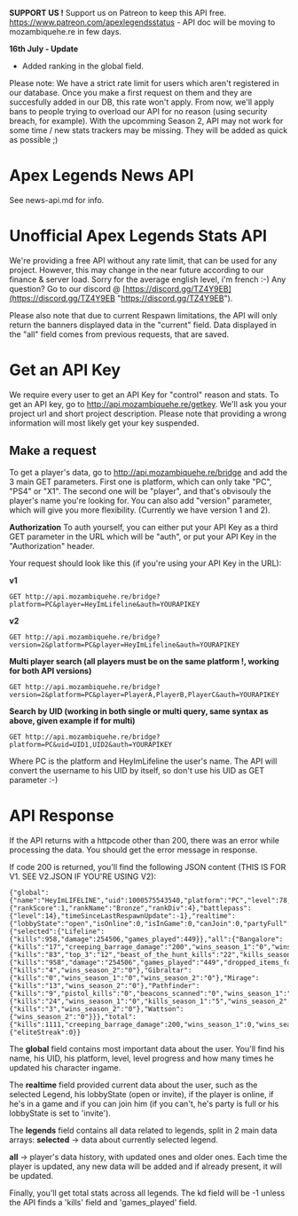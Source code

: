**SUPPORT US !** Support us on Patreon to keep this API free. https://www.patreon.com/apexlegendsstatus - API doc will be moving to mozambiquehe.re in few days.

**16th July - Update**
+ Added ranking in the global field.

Please note: We have a strict rate limit for users which aren't registered in our database. Once you make a first request on them and they are succesfully added in our DB, this rate won't apply. From now, we'll apply bans to people trying to overload our API for no reason (using security breach, for example).
With the upcomming Season 2, API may not work for some time / new stats trackers may be missing. They will be added as quick as possible ;)

# Apex Legends News API
See news-api.md for info.

# Unofficial Apex Legends Stats API

We're providing a free API without any rate limit, that can be used for any project. However, this may change in the near future according to our finance & server load. Sorry for the average english level, i'm french :-)
Any question? Go to our discord @ [https://discord.gg/TZ4Y9EB](https://discord.gg/TZ4Y9EB "https://discord.gg/TZ4Y9EB").

Please also note that due to current Respawn limitations, the API will only return the banners displayed data in the "current" field. Data displayed in the "all" field comes from previous requests, that are saved.

# Get an API Key

We require every user to get an API Key for "control" reason and stats. To get an API key, go to http://api.mozambiquehe.re/getkey. We'll ask you your project url and short project description. Please note that providing a wrong information will most likely get your key suspended.

## Make a request

To get a player's data, go to http://api.mozambiquehe.re/bridge and add the 3 main GET parameters. First one is platform, which can only take "PC", "PS4" or "X1". The second one will be "player", and that's obvisouly the player's name you're looking for. You can also add "version" parameter, which will give you more flexibility. (Currently we have version 1 and 2).

**Authorization**
To auth yourself, you can either put your API Key as a third GET parameter in the URL which will be "auth", or put your API Key in the "Authorization" header.

Your request should look like this (if you're using your API Key in the URL):

**v1**

    GET http://api.mozambiquehe.re/bridge?platform=PC&player=HeyImLifeline&auth=YOURAPIKEY
    
**v2**
    
    GET http://api.mozambiquehe.re/bridge?version=2&platform=PC&player=HeyImLifeline&auth=YOURAPIKEY
    
    
**Multi player search (all players must be on the same platform !, working for both API versions)**
    
    GET http://api.mozambiquehe.re/bridge?version=2&platform=PC&player=PlayerA,PlayerB,PlayerC&auth=YOURAPIKEY
    
**Search by UID (working in both single or multi query, same syntax as above, given example if for multi)**
    
    GET http://api.mozambiquehe.re/bridge?platform=PC&uid=UID1,UID2&auth=YOURAPIKEY
    
    
Where PC is the platform and HeyImLifeline the user's name. The API will convert the username to his UID by itself, so don't use his UID as GET parameter :-)

# API Response
If the API returns with a httpcode other than 200, there was an error while processing the data. You should get the error message in response.

If code 200 is returned, you'll find the following JSON content (THIS IS FOR V1. SEE V2.JSON IF YOU'RE USING V2):

    {"global":{"name":"HeyImLIFELINE","uid":1000575543540,"platform":"PC","level":78,"toNextLevelPercent":21,"internalUpdateCount":1900,"rank":{"rankScore":1,"rankName":"Bronze","rankDiv":4},"battlepass":{"level":14},"timeSinceLastRespawnUpdate":-1},"realtime":{"lobbyState":"open","isOnline":0,"isInGame":0,"canJoin":0,"partyFull":0,"selectedLegend":"Lifeline"},"legends":{"selected":{"Lifeline":{"kills":958,"damage":254506,"games_played":449}},"all":{"Bangalore":{"kills":"17","creeping_barrage_damage":"200","wins_season_1":"0","wins_season_2":"0"},"Bloodhound":{"kills":"83","top_3":"12","beast_of_the_hunt_kills":"22","kills_season_1":"8","wins_season_2":"0"},"Lifeline":{"kills":"958","damage":"254506","games_played":"449","dropped_items_for_squadmates":"244","wins_season_2":"0"},"Caustic":{"kills":"4","wins_season_2":"0"},"Gibraltar":{"kills":"0","wins_season_1":"0","wins_season_2":"0"},"Mirage":{"kills":"13","wins_season_2":"0"},"Pathfinder":{"kills":"9","pistol_kills":"0","beacons_scanned":"0","wins_season_1":"0","wins_season_2":"0"},"Wraith":{"kills":"24","wins_season_1":"0","kills_season_1":"5","wins_season_2":"0"},"Octane":{"kills":"3","wins_season_2":"0"},"Wattson":{"wins_season_2":"0"}}},"total":{"kills":1111,"creeping_barrage_damage":200,"wins_season_1":0,"wins_season_2":0,"top_3":12,"beast_of_the_hunt_kills":22,"kills_season_1":13,"damage":254506,"games_played":449,"dropped_items_for_squadmates":244,"pistol_kills":0,"beacons_scanned":0,"kd":-1},"event":{"eliteStreak":0}}

The **global** field contains most important data about the user. You'll find his name, his UID, his platform, level, level progress and how many times he updated his character ingame.

The **realtime** field provided current data about the user, such as the selected Legend, his lobbyState (open or invite), if the player is online, if he's in a game and if you can join him (if you can't, he's party is full or his lobbyState is set to 'invite').

The **legends** field contains all data related to legends, split in 2 main data arrays:
   **selected** -> data about currently selected legend.

   **all** -> player's data history, with updated ones and older ones. Each time the player is updated, any new data will be added and if already present, it will be updated.

Finally, you'll get total stats across all legends. The kd field will be -1 unless the API finds a 'kills' field and 'games_played' field.

